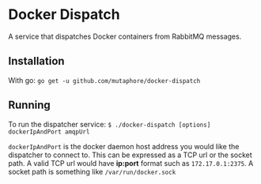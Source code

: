 # Docker Dispatch
A service that dispatches Docker containers from RabbitMQ messages.


## Installation

With go: `go get -u github.com/mutaphore/docker-dispatch`


## Running

To run the dispatcher service: `$ ./docker-dispatch [options] dockerIpAndPort amqpUrl`

`dockerIpAndPort` is the docker daemon host address you would like the dispatcher to connect to. This can be expressed as a TCP url or the socket path. A valid TCP url would have **ip:port** format such as `172.17.0.1:2375`. A socket path is something like `/var/run/docker.sock`